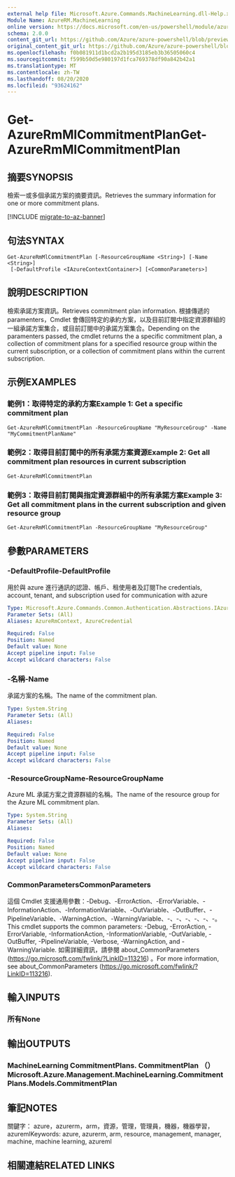 ```yaml
---
external help file: Microsoft.Azure.Commands.MachineLearning.dll-Help.xml
Module Name: AzureRM.MachineLearning
online version: https://docs.microsoft.com/en-us/powershell/module/azurerm.machinelearning/get-azurermmlcommitmentplan
schema: 2.0.0
content_git_url: https://github.com/Azure/azure-powershell/blob/preview/src/ResourceManager/MachineLearning/Commands.MachineLearning/help/Get-AzureRmMlCommitmentPlan.md
original_content_git_url: https://github.com/Azure/azure-powershell/blob/preview/src/ResourceManager/MachineLearning/Commands.MachineLearning/help/Get-AzureRmMlCommitmentPlan.md
ms.openlocfilehash: f0b081911d1bcd2a2b195d3185eb3b36505060c4
ms.sourcegitcommit: f599b50d5e980197d1fca769378df90a842b42a1
ms.translationtype: MT
ms.contentlocale: zh-TW
ms.lasthandoff: 08/20/2020
ms.locfileid: "93624162"
---
```

# <span data-ttu-id="35b2c-101">Get-AzureRmMlCommitmentPlan</span><span class="sxs-lookup"><span data-stu-id="35b2c-101">Get-AzureRmMlCommitmentPlan</span></span>

## <span data-ttu-id="35b2c-102">摘要</span><span class="sxs-lookup"><span data-stu-id="35b2c-102">SYNOPSIS</span></span>
<span data-ttu-id="35b2c-103">檢索一或多個承諾方案的摘要資訊。</span><span class="sxs-lookup"><span data-stu-id="35b2c-103">Retrieves the summary information for one or more commitment plans.</span></span>

[!INCLUDE [migrate-to-az-banner](../../includes/migrate-to-az-banner.md)]

## <span data-ttu-id="35b2c-104">句法</span><span class="sxs-lookup"><span data-stu-id="35b2c-104">SYNTAX</span></span>

```
Get-AzureRmMlCommitmentPlan [-ResourceGroupName <String>] [-Name <String>]
 [-DefaultProfile <IAzureContextContainer>] [<CommonParameters>]
```

## <span data-ttu-id="35b2c-105">說明</span><span class="sxs-lookup"><span data-stu-id="35b2c-105">DESCRIPTION</span></span>
<span data-ttu-id="35b2c-106">檢索承諾方案資訊。</span><span class="sxs-lookup"><span data-stu-id="35b2c-106">Retrieves commitment plan information.</span></span>
<span data-ttu-id="35b2c-107">根據傳遞的 paramenters，Cmdlet 會傳回特定的承約方案，以及目前訂閱中指定資源群組的一組承諾方案集合，或目前訂閱中的承諾方案集合。</span><span class="sxs-lookup"><span data-stu-id="35b2c-107">Depending on the paramenters passed, the cmdlet returns the a specific commitment plan, a collection of commitment plans for a specified resource group within the current subscription, or a collection of commitment plans within the current subscription.</span></span>

## <span data-ttu-id="35b2c-108">示例</span><span class="sxs-lookup"><span data-stu-id="35b2c-108">EXAMPLES</span></span>

### <span data-ttu-id="35b2c-109">範例1：取得特定的承約方案</span><span class="sxs-lookup"><span data-stu-id="35b2c-109">Example 1: Get a specific commitment plan</span></span>
```
Get-AzureRmMlCommitmentPlan -ResourceGroupName "MyResourceGroup" -Name "MyCommitmentPlanName"
```

### <span data-ttu-id="35b2c-110">範例2：取得目前訂閱中的所有承諾方案資源</span><span class="sxs-lookup"><span data-stu-id="35b2c-110">Example 2: Get all commitment plan resources in current subscription</span></span>
```
Get-AzureRmMlCommitmentPlan
```

### <span data-ttu-id="35b2c-111">範例3：取得目前訂閱與指定資源群組中的所有承諾方案</span><span class="sxs-lookup"><span data-stu-id="35b2c-111">Example 3: Get all commitment plans in the current subscription and given resource group</span></span>
```
Get-AzureRmMlCommitmentPlan -ResourceGroupName "MyResourceGroup"
```

## <span data-ttu-id="35b2c-112">參數</span><span class="sxs-lookup"><span data-stu-id="35b2c-112">PARAMETERS</span></span>

### <span data-ttu-id="35b2c-113">-DefaultProfile</span><span class="sxs-lookup"><span data-stu-id="35b2c-113">-DefaultProfile</span></span>
<span data-ttu-id="35b2c-114">用於與 azure 進行通訊的認證、帳戶、租使用者及訂閱</span><span class="sxs-lookup"><span data-stu-id="35b2c-114">The credentials, account, tenant, and subscription used for communication with azure</span></span>

```yaml
Type: Microsoft.Azure.Commands.Common.Authentication.Abstractions.IAzureContextContainer
Parameter Sets: (All)
Aliases: AzureRmContext, AzureCredential

Required: False
Position: Named
Default value: None
Accept pipeline input: False
Accept wildcard characters: False
```

### <span data-ttu-id="35b2c-115">-名稱</span><span class="sxs-lookup"><span data-stu-id="35b2c-115">-Name</span></span>
<span data-ttu-id="35b2c-116">承諾方案的名稱。</span><span class="sxs-lookup"><span data-stu-id="35b2c-116">The name of the commitment plan.</span></span>

```yaml
Type: System.String
Parameter Sets: (All)
Aliases:

Required: False
Position: Named
Default value: None
Accept pipeline input: False
Accept wildcard characters: False
```

### <span data-ttu-id="35b2c-117">-ResourceGroupName</span><span class="sxs-lookup"><span data-stu-id="35b2c-117">-ResourceGroupName</span></span>
<span data-ttu-id="35b2c-118">Azure ML 承諾方案之資源群組的名稱。</span><span class="sxs-lookup"><span data-stu-id="35b2c-118">The name of the resource group for the Azure ML commitment plan.</span></span>

```yaml
Type: System.String
Parameter Sets: (All)
Aliases:

Required: False
Position: Named
Default value: None
Accept pipeline input: False
Accept wildcard characters: False
```

### <span data-ttu-id="35b2c-119">CommonParameters</span><span class="sxs-lookup"><span data-stu-id="35b2c-119">CommonParameters</span></span>
<span data-ttu-id="35b2c-120">這個 Cmdlet 支援通用參數：-Debug、-ErrorAction、-ErrorVariable、-InformationAction、-InformationVariable、-OutVariable、-OutBuffer、-PipelineVariable、-WarningAction、-WarningVariable、-、-、-、-、-、-。</span><span class="sxs-lookup"><span data-stu-id="35b2c-120">This cmdlet supports the common parameters: -Debug, -ErrorAction, -ErrorVariable, -InformationAction, -InformationVariable, -OutVariable, -OutBuffer, -PipelineVariable, -Verbose, -WarningAction, and -WarningVariable.</span></span> <span data-ttu-id="35b2c-121">如需詳細資訊，請參閱 about_CommonParameters (https://go.microsoft.com/fwlink/?LinkID=113216) 。</span><span class="sxs-lookup"><span data-stu-id="35b2c-121">For more information, see about_CommonParameters (https://go.microsoft.com/fwlink/?LinkID=113216).</span></span>

## <span data-ttu-id="35b2c-122">輸入</span><span class="sxs-lookup"><span data-stu-id="35b2c-122">INPUTS</span></span>

### <span data-ttu-id="35b2c-123">所有</span><span class="sxs-lookup"><span data-stu-id="35b2c-123">None</span></span>

## <span data-ttu-id="35b2c-124">輸出</span><span class="sxs-lookup"><span data-stu-id="35b2c-124">OUTPUTS</span></span>

### <span data-ttu-id="35b2c-125">MachineLearning CommitmentPlans. CommitmentPlan （）</span><span class="sxs-lookup"><span data-stu-id="35b2c-125">Microsoft.Azure.Management.MachineLearning.CommitmentPlans.Models.CommitmentPlan</span></span>

## <span data-ttu-id="35b2c-126">筆記</span><span class="sxs-lookup"><span data-stu-id="35b2c-126">NOTES</span></span>
<span data-ttu-id="35b2c-127">關鍵字： azure，azurerm，arm，資源，管理，管理員，機器，機器學習，azureml</span><span class="sxs-lookup"><span data-stu-id="35b2c-127">Keywords: azure, azurerm, arm, resource, management, manager, machine, machine learning, azureml</span></span>

## <span data-ttu-id="35b2c-128">相關連結</span><span class="sxs-lookup"><span data-stu-id="35b2c-128">RELATED LINKS</span></span>
